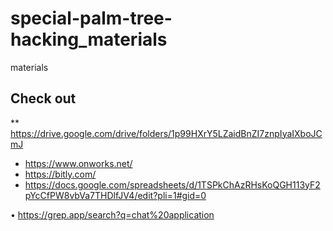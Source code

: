 # special-palm-tree-hacking_materials
materials

## Check out 

** https://drive.google.com/drive/folders/1p99HXrY5LZaidBnZI7znpIyaIXboJCmJ
* https://www.onworks.net/
* https://bitly.com/
* https://docs.google.com/spreadsheets/d/1TSPkChAzRHsKoQGH113yF2pYcCfPW8vbVa7THDlfJV4/edit?pli=1#gid=0

•	https://grep.app/search?q=chat%20application
